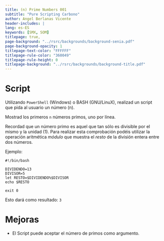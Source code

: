 ```yaml
---
title: (n) Prime Numbers 001
subtitle: "Pure Scripting Carbono"
author: Angel Berlanas Vicente
header-includes: |
lang: es-ES
keywords: [SMX, SOM]
titlepage: true,
page-background: "../rsrc/backgrounds/background-senia.pdf"
page-background-opacity: 1
titlepage-text-color: "FFFFFF"
titlepage-rule-color: "360049"
titlepage-rule-height: 0
titlepage-background: "../rsrc/backgrounds/background-title.pdf"
---
```


# Script

Utilizando `PowerShell` (Windows) o BASH (GNU/LinuX), realizad un script que
pida al usuario un número (n).

Mostrad los primeros `n` números primos, uno por línea.

Recordad que un número primo es aquel que tan sólo es divisible por el mismo y la unidad (1). Para realizar esta comprobación podéis utilizar la operación aritmética *módulo* que muestra el *resto* de la división entera entre dos números.

Ejemplo:

```shell
#!/bin/bash

DIVIDENDO=13
DIVISOR=5
let RESTO=$DIVIDENDO%$DIVISOR
echo $RESTO

exit 0
```

Esto dará como resultado: `3`

# Mejoras

- El Script puede aceptar el número de primos como argumento.
